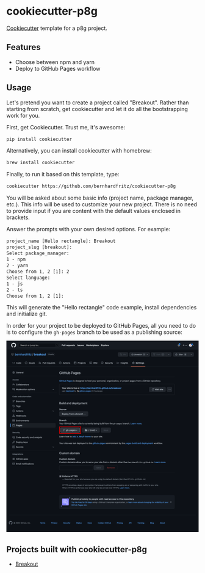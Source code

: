 # cookiecutter-p8g

[Cookiecutter](https://github.com/cookiecutter/cookiecutter) template for a p8g project.

## Features

- Choose between npm and yarn
- Deploy to GitHub Pages workflow

## Usage

Let's pretend you want to create a project called "Breakout". Rather than starting from scratch, get cookiecutter and let it do all the bootstrapping work for you.

First, get Cookiecutter. Trust me, it's awesome:

```bash
pip install cookiecutter
```

Alternatively, you can install cookiecutter with homebrew:

```bash
brew install cookiecutter
```

Finally, to run it based on this template, type:

```bash
cookiecutter https://github.com/bernhardfritz/cookiecutter-p8g
```

You will be asked about some basic info (project name, package manager, etc.). This info will be used to customize your new project. There is no need to provide input if you are content with the default values enclosed in brackets.

Answer the prompts with your own desired options. For example:

```text
project_name [Hello rectangle]: Breakout
project_slug [breakout]:
Select package_manager:
1 - npm
2 - yarn
Choose from 1, 2 [1]: 2
Select language:
1 - js
2 - ts
Choose from 1, 2 [1]:
```

This will generate the "Hello rectangle" code example, install dependencies and initialize git.

In order for your project to be deployed to GitHub Pages, all you need to do is to configure the `gh-pages` branch to be used as a publishing source:

![Screenshot](screenshot.png)

## Projects built with cookiecutter-p8g

- [Breakout](https://github.com/bernhardfritz/breakout)
